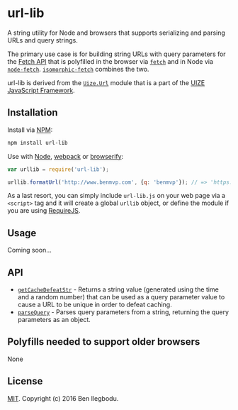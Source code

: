 # url-lib

A string utility for Node and browsers that supports serializing and parsing URLs and query strings.

The primary use case is for building string URLs with query parameters for the [Fetch API](https://developer.mozilla.org/en-US/docs/Web/API/Fetch_API) that is polyfilled in the browser via [`fetch`](https://github.com/github/fetch) and in Node via [`node-fetch`](https://github.com/bitinn/node-fetch). [`isomorphic-fetch`](https://github.com/matthew-andrews/isomorphic-fetch) combines the two.

url-lib is derived from the [`Uize.Url`](https://github.com/UIZE/UIZE-JavaScript-Framework/blob/master/site-source/js/Uize/Url.js) module that is a part of the [UIZE JavaScript Framework](https://github.com/UIZE/UIZE-JavaScript-Framework).

## Installation

Install via [NPM](https://docs.npmjs.com/getting-started/installing-npm-packages-locally):

```sh
npm install url-lib
```

Use with [Node](https://nodejs.org/en/), [webpack](https://webpack.github.io/) or [browserify](http://browserify.org/):

```js
var urllib = require('url-lib');

urllib.formatUrl('http://www.benmvp.com', {q: 'benmvp'}); // => 'https://www.google.com?q=benmvp'
```

As a last resort, you can simply include `url-lib.js` on your web page via a `<script>` tag and it will create a global `urllib` object, or define the module if you are using [RequireJS](http://requirejs.org/).

## Usage

Coming soon...

## API

- [`getCacheDefeatStr`](docs/getCacheDefeatStr.md) - Returns a string value (generated using the time and a random number) that can be used as a query parameter value to cause a URL to be unique in order to defeat caching.
- [`parseQuery`](docs/parseQuery.md) - Parses query parameters from a string, returning the query parameters as an object.

## Polyfills needed to support older browsers

None

## License

[MIT](LICENSE). Copyright (c) 2016 Ben Ilegbodu.
